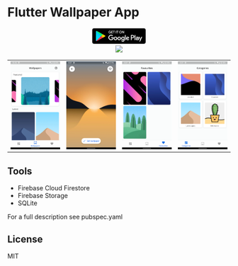 # Flutter Wallpaper App

<div align="center">
<a href='https://play.google.com/store/apps/details?id=com.marcinkonwiak.minimalbackgrounds'><img alt='Get it on Google Play' src='./screenshots/google_play.png' height='36px'/></a>
</div>

<div align="center">
  <img src="https://media.giphy.com/media/KHDbVG3zLC9xDyx1yd/giphy.gif"/>
</div>
<div align="center">
</div>

<table>
  <tr>
      <td style="text-align: center">
        <img src="./screenshots/Screenshot5.png" width="200" />
      </td>
      <td style="text-align: center">
        <img src="./screenshots/Screenshot2.png" width="200" />
      </td>
      <td style="text-align: center">
        <img src="./screenshots/Screenshot3.png" width="200" />
      </td>
      <td style="text-align: center">
        <img src="./screenshots/Screenshot4.png" width="200" />
      </td>
    </tr>
   </table>

## Tools
- Firebase Cloud Firestore
- Firebase Storage
- SQLite

For a full description see pubspec.yaml

## License
MIT
